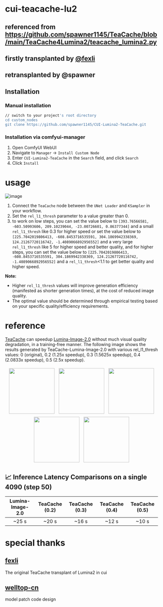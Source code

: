 # cui-teacache-lu2
## referenced from https://github.com/spawner1145/TeaCache/blob/main/TeaCache4Lumina2/teacache_lumina2.py
## firstly transplanted by [@fexli](https://github.com/fexli)
## retransplanted by @spawner
## Installation

### Manual installation

```bash
// switch to your project's root directory
cd custom_nodes
git clone https://github.com/spawner1145/CUI-Lumina2-TeaCache.git
```

### Installation via comfyui-manager

1. Open ComfyUI WebUI
2. Navigate to `Manager` -> `Install Custom Node`
3. Enter `CUI-Lumina2-TeaCache` in the `Search` field, and click `Search`
4. Click `Install`

# usage
![image](https://github.com/user-attachments/assets/fae7bebe-3af1-48f4-9a22-432bb6b9b4fa)
1. Connect the `TeaCache` node between the `UNet Loader` and `KSampler` in your workflow.
2. Set the `rel_l1_thresh` parameter to a value greater than 0.
3. to work on low steps, you can set the value below to `[393.76566581, -603.50993606, 209.10239044, -23.00726601, 0.86377344]` and a small `rel_l1_thresh` like 0.3 for higher speed or set the value below to `[225.7042019806413, -608.8453716535591, 304.1869942338369, 124.21267720116742, -1.4089066892956552]` and a very large `rel_l1_thresh` like 5 for higher speed and better quality, and for higher steps, you can set the value below to `[225.7042019806413, -608.8453716535591, 304.1869942338369, 124.21267720116742, -1.4089066892956552]` and a `rel_l1_thresh`<1.1 to get better quality and higher speed.

**Note:** 
- Higher `rel_l1_thresh` values will improve generation efficiency (manifested as shorter generation times), at the cost of reduced image quality.
- The optimal value should be determined through empirical testing based on your specific quality/efficiency requirements.

# reference
[TeaCache](https://github.com/LiewFeng/TeaCache) can speedup [Lumina-Image-2.0](https://github.com/Alpha-VLLM/Lumina-Image-2.0) without much visual quality degradation, in a training-free manner. The following image shows the results generated by TeaCache-Lumina-Image-2.0 with various rel_l1_thresh values: 0 (original), 0.2 (1.25x speedup), 0.3 (1.5625x speedup), 0.4 (2.0833x speedup), 0.5 (2.5x speedup).

<p align="center">
    <img src="https://github.com/user-attachments/assets/d2c87b99-e4ac-4407-809a-caf9750f41ef" width="150" style="margin: 5px;">
    <img src="https://github.com/user-attachments/assets/411ff763-9c31-438d-8a9b-3ec5c88f6c27" width="150" style="margin: 5px;">
    <img src="https://github.com/user-attachments/assets/e57dfb60-a07f-4e17-837e-e46a69d8b9c0" width="150" style="margin: 5px;">
    <img src="https://github.com/user-attachments/assets/6e3184fe-e31a-452c-a447-48d4b74fcc10" width="150" style="margin: 5px;">
    <img src="https://github.com/user-attachments/assets/d6a52c4c-bd22-45c0-9f40-00a2daa85fc8" width="150" style="margin: 5px;">
</p>

## 📈 Inference Latency Comparisons on a single 4090 (step 50)


|      Lumina-Image-2.0      |        TeaCache (0.2)       |    TeaCache (0.3)    |     TeaCache (0.4)    |     TeaCache (0.5)    |
|:-------------------------:|:---------------------------:|:--------------------:|:---------------------:|:---------------------:|
|         ~25 s             |        ~20 s                |     ~16 s            |       ~12 s             |       ~10 s             |

# special thanks
## [fexli](https://github.com/fexli)
The original TeaCache transplant of Lumina2 in cui

## [welltop-cn](https://github.com/welltop-cn/ComfyUI-TeaCache)
model patch code design
